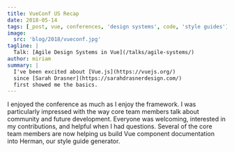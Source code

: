 ```yaml
---
title: VueConf US Recap
date: 2018-05-14
tags: [_post, vue, conferences, 'design systems', code, 'style guides']
image:
  src: 'blog/2018/vueconf.jpg'
tagline: |
  Talk: [Agile Design Systems in Vue](/talks/agile-systems/)
author: miriam
summary: |
  I've been excited about [Vue.js](https://vuejs.org/)
  since [Sarah Drasner](https://sarahdrasnerdesign.com/)
  first showed me the basics.
---
```


I enjoyed the conference as much as I enjoy the framework.
I was particularly impressed with the way core team members
talk about community and future development.
Everyone was welcoming,
interested in my contributions,
and helpful when I had questions.
Several of the core team members are now helping us
build Vue component documentation into Herman,
our style guide generator.
